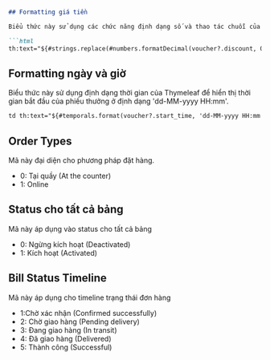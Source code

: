 
```markdown

## Formatting giá tiền

Biểu thức này sử dụng các chức năng định dạng số và thao tác chuỗi của Thymeleaf để hiển thị phiếu giảm giá bằng Đồng Việt Nam (VND), loại bỏ mọi dấu '.00'.

```html
th:text="${#strings.replace(#numbers.formatDecimal(voucher?.discount, 0, 'COMMA', 2, 'POINT'), '.00', '')} + ' VNĐ'"
```

## Formatting ngày và giờ

Biểu thức này sử dụng định dạng thời gian của Thymeleaf để hiển thị thời gian bắt đầu của phiếu thưởng ở định dạng 'dd-MM-yyyy HH:mm'.

```html
td th:text="${#temporals.format(voucher?.start_time, 'dd-MM-yyyy HH:mm')}"
```

## Order Types

Mã này đại diện cho phương pháp đặt hàng.

- 0: Tại quầy (At the counter)
- 1: Online

## Status cho tất cả bảng

Mã này áp dụng vào status cho tất cả bảng

- 0: Ngừng kích hoạt (Deactivated)
- 1: Kích hoạt (Activated)

## Bill Status Timeline

Mã này áp dụng cho timeline trạng thái đơn hàng

- 1:Chờ xác nhận (Confirmed successfully)
- 2: Chờ giao hàng (Pending delivery)
- 3: Đang giao hàng (In transit)
- 4: Đã giao hàng (Delivered)
- 5: Thành công (Successful)
